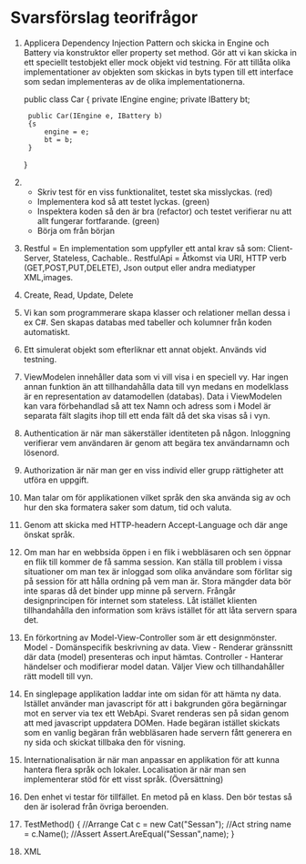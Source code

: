 # Svarsförslag teorifrågor

1. Applicera Dependency Injection Pattern och skicka in Engine och Battery via konstruktor eller property set method.
   Gör att vi kan skicka in ett speciellt testobjekt eller mock objekt vid testning.
   För att tillåta olika implementationer av objekten som skickas in byts typen till ett interface som sedan implementeras av de olika implementationerna.


    public class Car
    {
        private IEngine engine;
        private IBattery bt;

        public Car(IEngine e, IBattery b)
        {s
            engine = e;
            bt = b;
        }
    }

2.  * Skriv test för en viss funktionalitet, testet ska misslyckas. (red)
    * Implementera kod så att testet lyckas. (green)
    * Inspektera koden så den är bra (refactor) och testet verifierar nu att allt fungerar fortfarande. (green)
    * Börja om från början

3. Restful = En implementation som uppfyller ett antal krav så som: Client-Server, Stateless, Cachable..
   RestfulApi = Åtkomst via URI, HTTP verb (GET,POST,PUT,DELETE), Json output eller andra mediatyper XML,images.

4. Create, Read, Update, Delete

5. Vi kan som programmerare skapa klasser och relationer mellan dessa i ex C#. Sen skapas databas med tabeller och kolumner från koden automatiskt.

6. Ett simulerat objekt som efterliknar ett annat objekt. Används vid testning.

7. ViewModelen innehåller data som vi vill visa i en speciell vy. Har ingen annan funktion än att tillhandahålla data till vyn medans en modelklass är en representation av datamodellen (databas).
   Data i ViewModelen kan vara förbehandlad så att tex Namn och adress som i Model är separata fält slagits ihop till ett enda fält då det ska visas så i vyn.

8. Authentication är när man säkerställer identiteten på någon. Inloggning verifierar vem användaren är genom att begära tex användarnamn och lösenord.

9. Authorization är när man ger en viss individ eller grupp rättigheter att utföra en uppgift.

10. Man talar om för applikationen vilket språk den ska använda sig av och hur den ska formatera saker som datum, tid och valuta.

11. Genom att skicka med HTTP-headern Accept-Language och där ange önskat språk.

12. Om man har en webbsida öppen i en flik i webbläsaren och sen öppnar en flik till kommer de få samma session.
    Kan ställa till problem i vissa situationer om man tex är inloggad som olika användare som förlitar sig på session för att hålla ordning på vem man är.
    Stora mängder data bör inte sparas då det binder upp minne på servern.
    Frångår designprincipen för internet som stateless. Låt istället klienten tillhandahålla den information som krävs istället för att låta servern spara det.

13. En förkortning av Model-View-Controller som är ett designmönster.
    Model - Domänspecifik beskrivning av data.
    View - Renderar gränssnitt där data (model) presenteras och input hämtas.
    Controller - Hanterar händelser och modifierar model datan. Väljer View och tillhandahåller rätt modell till vyn. 

14. En singlepage applikation laddar inte om sidan för att hämta ny data. Istället använder man javascript för att i bakgrunden göra begärningar mot en server
    via tex ett WebApi. Svaret renderas sen på sidan genom att med javascript uppdatera DOMen.
    Hade begäran istället skickats som en vanlig begäran från webbläsaren hade servern fått generera en ny sida och skickat tillbaka den för visning.

15. Internationalisation är när man anpassar en applikation för att kunna hantera flera språk och lokaler.
    Localisation är när man sen implementerar stöd för ett visst språk. (Översättning)

16. Den enhet vi testar för tillfället. En metod på en klass. Den bör testas så den är isolerad från övriga beroenden.

17. TestMethod()
    {
        //Arrange
        Cat c = new Cat("Sessan");
        //Act
        string name = c.Name();
        //Assert
        Assert.AreEqual("Sessan",name);
    }

18. XML

